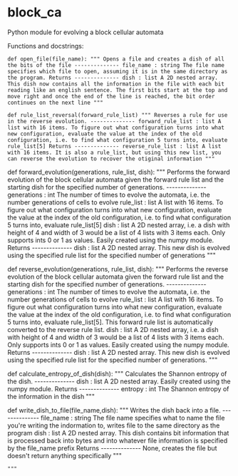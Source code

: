 # block_ca
Python module for evolving a block cellular automata

Functions and docstrings:

`def open_file(file_name):
    """
    Opens a file and creates a dish of all the bits of the file
    --------------
    file_name : string
      The file name specifies which file to open, assuming it is in the same directory as the program.
    Returns
    --------------
    dish : list
      A 2D nested array. This dish now contains all the information in the file with each bit reading like an english sentence. The first bits start at the top and move right and once the end of the line is reached, the bit order continues on the next line
    """`

`def rule_list_reversal(forward_rule_list)
    """
    Reverses a rule for use in the reverse evolution.
    --------------
    forward_rule_list : list
      A list with 16 items. To figure out what configuration turns into what new configuration, evaluate the value at the index of the old configuration, i.e. to find what configuration 5 turns into, evaluate rule_list[5]
    Returns
    --------------
    reverse_rule_list : list
      A list with 16 items. It is also a rule_list, but using this new list, you can reverse the evolution to recover the otiginal information
    """`
  
def forward_evolution(generations, rule_list, dish):
    """
    Performs the forward evolution of the block cellular automata given the forward rule list and the starting dish for the specified number of generations.
    --------------
    generations : int
      The number of times to evolve the automata, i.e. the number generations of cells to evolve
    rule_list : list
      A list with 16 items. To figure out what configuration turns into what new configuration, evaluate the value at the index of the old configuration, i.e. to find what configuration 5 turns into, evaluate rule_list[5]
    dish : list
      A 2D nested array, i.e. a dish with height of 4 and width of 3 would be a list of 4 lists with 3 items each. Only supports ints 0 or 1 as values. Easily created using the numpy module.
    Returns
    --------------
    dish : list
      A 2D nested array. This new dish is evolved using the specified rule list for the specified number of generations
    """
    
def reverse_evolution(generations, rule_list, dish):
    """
    Performs the reverse evolution of the block cellular automata given the forward rule list and the starting dish for the specified number of generations.
    --------------
    generations : int
      The number of times to evolve the automata, i.e. the number generations of cells to evolve
    rule_list : list
      A list with 16 items. To figure out what configuration turns into what new configuration, evaluate the value at the index of the old configuration, i.e. to find what configuration 5 turns into, evaluate rule_list[5]. This forward rule list is automatically converted to the reverse rule list.
    dish : list
      A 2D nested array, i.e. a dish with height of 4 and width of 3 would be a list of 4 lists with 3 items each. Only supports ints 0 or 1 as values. Easily created using the numpy module.
    Returns
    --------------
    dish : list
      A 2D nested array. This new dish is evolved using the specified rule list for the specified number of generations.
    """
  
def calculate_entropy_of_dish(dish):
    """
    Calculates the Shannon entropy of the dish.
    --------------
    dish : list
      A 2D nested array. Easily created using the numpy module.
    Returns
    --------------
    entropy : int
      The Shannon entropy of the information in the dish
    """
    
    
def write_dish_to_file(file_name,dish):
    """
    Writes the dish back into a file.
    --------------
    file_name : string
      The file name specifies what to name the file you're writing the indormation to, writes file to the same directory as the program
    dish : list
      A 2D nested array. This dish contains bit information that is processed back into bytes and into whatever file information is specified by the file_name prefix
    Returns
    --------------
    None, creates the file but doesn't return anything specifically
    """
    
    """

